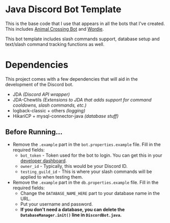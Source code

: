 # Java Discord Bot Template
This is the base code that I use that appears in all the bots that I've created. This includes [Animal Crossing Bot](http://angelolz.dev/acbot) 
and [Wordie](http://angelolz.dev/wordie).

This bot template includes slash commands support, database setup and text/slash command tracking functions as well.

# Dependencies
This project comes with a few dependencies that will aid in the development of the Discord bot.

- JDA *(Discord API wrapper)*
- JDA-Chewtils *(Extensions to JDA that adds support for command cooldowns, slash commands, etc.)*
- logback-classic + others *(logging)*
- HikariCP + mysql-connector-java *(database stuff)*
## Before Running...

- Remove the `.example` part in the `bot.properties.example` file. Fill in the required fields:
  - `bot_token` - Token used for the bot to login. You can get this in your [developer dashboard](https://discord.com/developers/applications).
  - `owner_id` - Typically, this would be your Discord ID.
  - `testing_guild_id` - This is where your slash commands will be applied to when testing them.
- Remove the `.example` part in the `db.properties.example` file. Fill in the required fields:
  - Change the `DATABASE_NAME_HERE` part to your database name in the URL.
  - Put your username and password.
  - **If you don't need a database, you can delete the `DatabaseManager.init()` line in `DiscordBot.java`.**